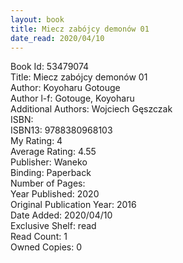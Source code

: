 ```yaml
---
layout: book
title: Miecz zabójcy demonów 01
date_read: 2020/04/10
---
```


Book Id: 53479074<br />
Title: Miecz zabójcy demonów 01<br />
Author: Koyoharu Gotouge<br />
Author l-f: Gotouge, Koyoharu<br />
Additional Authors: Wojciech Gęszczak<br />
ISBN: <br />
ISBN13: 9788380968103<br />
My Rating: 4<br />
Average Rating: 4.55<br />
Publisher: Waneko<br />
Binding: Paperback<br />
Number of Pages: <br />
Year Published: 2020<br />
Original Publication Year: 2016<br />
Date Added: 2020/04/10<br />
Exclusive Shelf: read<br />
Read Count: 1<br />
Owned Copies: 0<br />

